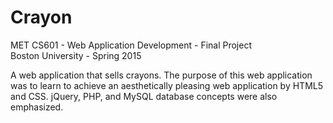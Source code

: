 # Crayon
MET CS601 - Web Application Development - Final Project<br>
Boston University - Spring 2015

A web application that sells crayons. The purpose of this web application was to learn to achieve an aesthetically
pleasing web application by HTML5 and CSS. jQuery, PHP, and MySQL database concepts were also emphasized. 
